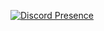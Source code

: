 [![Discord Presence](https://lanyard.cnrad.dev/api/348214095050440706)](https://discord.com/users/348214095050440706)
